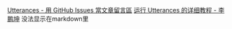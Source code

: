 [Utterances - 用 GitHub Issues 當文章留言區](https://blog.wei-lee.me/posts/tech/2022/02/use-github-issues-as-comment-system/)
[运行 Utterances 的详细教程 - 李鹏坤](https://www.lipk.org/blog/2020-06-08-Run-utterances)
没法显示在markdown里
